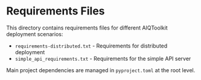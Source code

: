 # Requirements Files

This directory contains requirements files for different AIQToolkit deployment scenarios:

- `requirements-distributed.txt` - Requirements for distributed deployment
- `simple_api_requirements.txt` - Requirements for the simple API server

Main project dependencies are managed in `pyproject.toml` at the root level.
